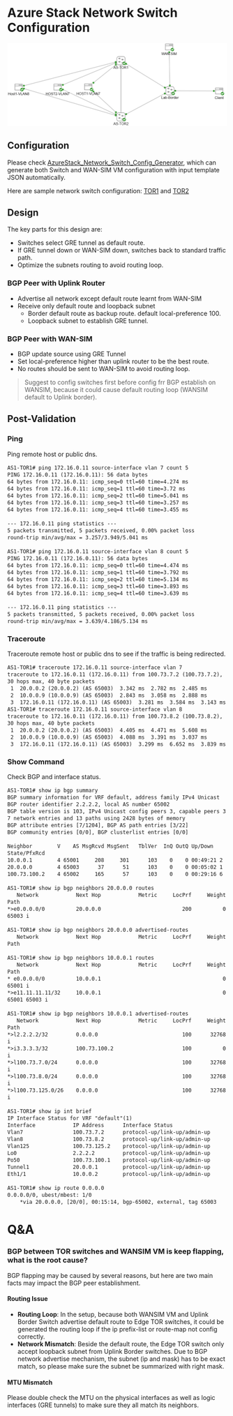 # Azure Stack Network Switch Configuration
![Sample Diagram](../img/wansim-lab-diagram00.png)
## Configuration
Please check [AzureStack_Network_Switch_Config_Generator](https://github.com/microsoft/AzureStack_Network_Switch_Config_Generator), which can generate both Switch and WAN-SIM VM configuration with input template JSON automatically.

Here are sample network switch configuration: [TOR1](../config/azurestackswitch_tor1.config) and [TOR2](../config/azurestackswitch_tor2.config)

## Design
The key parts for this design are:
- Switches select GRE tunnel as default route.
- If GRE tunnel down or WAN-SIM down, switches back to standard traffic path.
- Optimize the subnets routing to avoid routing loop.
### BGP Peer with Uplink Router
- Advertise all network except default route learnt from WAN-SIM
- Receive only default route and loopback subnet
    - Border default route as backup route. default local-preference 100.
    - Loopback subnet to establish GRE tunnel.

### BGP Peer with WAN-SIM
- BGP update source using GRE Tunnel
- Set local-preference higher than uplink router to be the best route.
- No routes should be sent to WAN-SIM to avoid routing loop.

> Suggest to config switches first before config frr BGP establish on WANSIM, because it could cause default routing loop (WANSIM default to Uplink border). 

## Post-Validation
### Ping
Ping remote host or public dns.
```
AS1-TOR1# ping 172.16.0.11 source-interface vlan 7 count 5
PING 172.16.0.11 (172.16.0.11): 56 data bytes
64 bytes from 172.16.0.11: icmp_seq=0 ttl=60 time=4.274 ms
64 bytes from 172.16.0.11: icmp_seq=1 ttl=60 time=3.72 ms
64 bytes from 172.16.0.11: icmp_seq=2 ttl=60 time=5.041 ms
64 bytes from 172.16.0.11: icmp_seq=3 ttl=60 time=3.257 ms
64 bytes from 172.16.0.11: icmp_seq=4 ttl=60 time=3.455 ms

--- 172.16.0.11 ping statistics ---
5 packets transmitted, 5 packets received, 0.00% packet loss
round-trip min/avg/max = 3.257/3.949/5.041 ms

AS1-TOR1# ping 172.16.0.11 source-interface vlan 8 count 5
PING 172.16.0.11 (172.16.0.11): 56 data bytes
64 bytes from 172.16.0.11: icmp_seq=0 ttl=60 time=4.474 ms
64 bytes from 172.16.0.11: icmp_seq=1 ttl=60 time=3.792 ms
64 bytes from 172.16.0.11: icmp_seq=2 ttl=60 time=5.134 ms
64 bytes from 172.16.0.11: icmp_seq=3 ttl=60 time=3.893 ms
64 bytes from 172.16.0.11: icmp_seq=4 ttl=60 time=3.639 ms

--- 172.16.0.11 ping statistics ---
5 packets transmitted, 5 packets received, 0.00% packet loss
round-trip min/avg/max = 3.639/4.186/5.134 ms
```
### Traceroute
Traceroute remote host or public dns to see if the traffic is being redirected.
```
AS1-TOR1# traceroute 172.16.0.11 source-interface vlan 7
traceroute to 172.16.0.11 (172.16.0.11) from 100.73.7.2 (100.73.7.2), 30 hops max, 40 byte packets
 1  20.0.0.2 (20.0.0.2) (AS 65003)  3.342 ms  2.782 ms  2.485 ms
 2  10.0.0.9 (10.0.0.9) (AS 65003)  2.843 ms  3.058 ms  2.888 ms
 3  172.16.0.11 (172.16.0.11) (AS 65003)  3.281 ms  3.584 ms  3.143 ms
AS1-TOR1# traceroute 172.16.0.11 source-interface vlan 8
traceroute to 172.16.0.11 (172.16.0.11) from 100.73.8.2 (100.73.8.2), 30 hops max, 40 byte packets
 1  20.0.0.2 (20.0.0.2) (AS 65003)  4.405 ms  4.471 ms  5.608 ms
 2  10.0.0.9 (10.0.0.9) (AS 65003)  4.088 ms  3.391 ms  3.037 ms
 3  172.16.0.11 (172.16.0.11) (AS 65003)  3.299 ms  6.652 ms  3.839 ms
```
### Show Command
Check BGP and interface status.
```
AS1-TOR1# show ip bgp summary 
BGP summary information for VRF default, address family IPv4 Unicast
BGP router identifier 2.2.2.2, local AS number 65002
BGP table version is 103, IPv4 Unicast config peers 3, capable peers 3
7 network entries and 13 paths using 2428 bytes of memory
BGP attribute entries [7/1204], BGP AS path entries [3/22]
BGP community entries [0/0], BGP clusterlist entries [0/0]

Neighbor        V    AS MsgRcvd MsgSent   TblVer  InQ OutQ Up/Down  State/PfxRcd
10.0.0.1        4 65001     208     301      103    0    0 00:49:21 2         
20.0.0.0        4 65003      37      51      103    0    0 00:05:02 1         
100.73.100.2    4 65002     165      57      103    0    0 00:29:16 6  

AS1-TOR1# show ip bgp neighbors 20.0.0.0 routes 
   Network            Next Hop            Metric     LocPrf     Weight Path
*>e0.0.0.0/0          20.0.0.0                          200          0 65003 i

AS1-TOR1# show ip bgp neighbors 20.0.0.0 advertised-routes 
   Network            Next Hop            Metric     LocPrf     Weight Path

AS1-TOR1# show ip bgp neighbors 10.0.0.1 routes 
   Network            Next Hop            Metric     LocPrf     Weight Path
* e0.0.0.0/0          10.0.0.1                                       0 65001 i
*>e11.11.11.11/32     10.0.0.1                                       0 65001 65003 i

AS1-TOR1# show ip bgp neighbors 10.0.0.1 advertised-routes 
   Network            Next Hop            Metric     LocPrf     Weight Path
*>l2.2.2.2/32         0.0.0.0                           100      32768 i
*>i3.3.3.3/32         100.73.100.2                      100          0 i
*>l100.73.7.0/24      0.0.0.0                           100      32768 i
*>l100.73.8.0/24      0.0.0.0                           100      32768 i
*>l100.73.125.0/26    0.0.0.0                           100      32768 i

AS1-TOR1# show ip int brief 
IP Interface Status for VRF "default"(1)
Interface            IP Address      Interface Status
Vlan7                100.73.7.2      protocol-up/link-up/admin-up       
Vlan8                100.73.8.2      protocol-up/link-up/admin-up       
Vlan125              100.73.125.2    protocol-up/link-up/admin-up       
Lo0                  2.2.2.2         protocol-up/link-up/admin-up       
Po50                 100.73.100.1    protocol-up/link-up/admin-up       
Tunnel1              20.0.0.1        protocol-up/link-up/admin-up       
Eth1/1               10.0.0.2        protocol-up/link-up/admin-up  

AS1-TOR1# show ip route 0.0.0.0
0.0.0.0/0, ubest/mbest: 1/0
    *via 20.0.0.0, [20/0], 00:15:14, bgp-65002, external, tag 65003
```


# Q&A
### BGP between TOR switches and WANSIM VM is keep flapping, what is the root cause?
BGP flapping may be caused by several reasons, but here are two main facts may impact the BGP peer establishment.
#### Routing Issue
- **Routing Loop**: In the setup, because both WANSIM VM and Uplink Border Switch advertise default route to Edge TOR switches, it could be generated the routing loop if the ip prefix-list or route-map not config correctly.
- **Network Mismatch**: Beside the default route, the Edge TOR switch only accept loopback subnet from Uplink Border switches. Due to BGP network advertise mechanism, the subnet (ip and mask) has to be exact match, so please make sure the subnet be summarized with right mask.

#### MTU Mismatch
Please double check the MTU on the physical interfaces as well as logic interfaces (GRE tunnels) to make sure they all match its neighbors.
